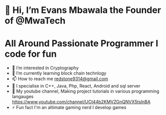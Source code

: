 # 👋 Hi, I’m Evans Mbawala the Founder of @MwaTech

# All Around Passionate Programmer I code for fun
 
- 👀 I’m interested in Cryptography
- 🌱 I’m currently learning block chain technlogy
- 📫 How to reach me redstone9314@gmail.com
- :wrench: I specialise in C++, Java, Php, React, Android and sql server
- :memo: My youtube channel, Making project tutorials in various programming langauges https://www.youtube.com/channel/UCt44b2KMVZGnQNVX5tslnBA
- :zap: Fun fact I'm an altimate gaming nerd I develop games

<!---
MwaTech28/MwaTech28 is a ✨ special ✨ repository because its `README.md` (this file) appears on your GitHub profile.
You can click the Preview link to take a look at your changes.
--->
